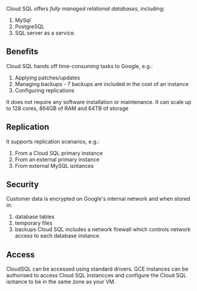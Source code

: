 Cloud SQL offers *fully managed relational databases*, including:
1. MySql
1. PostgreSQL
1. SQL server
as a service.

## Benefits
Cloud SQL hands off time-consuming tasks to Google, e.g.:
1. Applying patches/updates
1. Managing backups - 7 backups are included in the cost of an instance
1. Configuring replications

It does not require any software installation or maintenance.
It can scale up to 128 cores, 864GB of RAM and 64TB of storage

## Replication
It supports replication scenarios, e.g.:
1. From a Cloud SQL primary instance
1. From an external primary instance
1. From external MySQL isntances

## Security
Customer data is encrypted on Google's internal network and when stored in:
1. database tables
1. temporary files
1. backups
Cloud SQL includes a network firewall which controls network access to each database instance.

## Access
CloudSQL can be accessed using standard drivers.
GCE instances can be authorised to access Cloud SQL instancces and configure the Cloud SQL isntance to be in the same zone as your VM.
